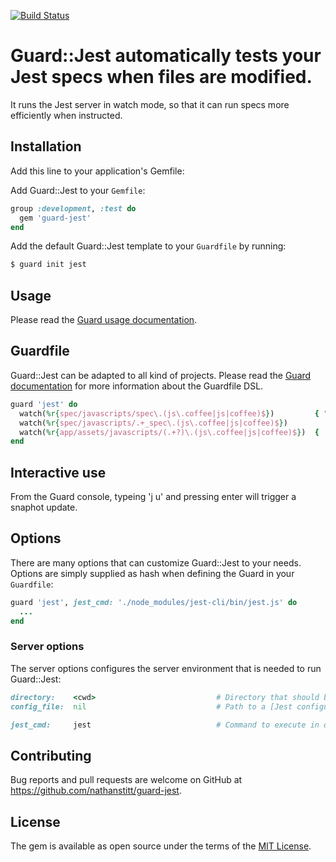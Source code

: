 [![Build Status](https://travis-ci.org/nathanstitt/guard-jest.svg?branch=master)](https://travis-ci.org/nathanstitt/guard-jest)

# Guard::Jest automatically tests your Jest specs when files are modified.

It runs the Jest server in watch mode, so that it can run specs more efficiently when instructed.

## Installation

Add this line to your application's Gemfile:

Add Guard::Jest to your `Gemfile`:

```ruby
group :development, :test do
  gem 'guard-jest'
end
```

Add the default Guard::Jest template to your `Guardfile` by running:

```bash
$ guard init jest
```
## Usage

Please read the [Guard usage documentation](https://github.com/guard/guard#readme).

## Guardfile

Guard::Jest can be adapted to all kind of projects. Please read the
[Guard documentation](https://github.com/guard/guard#readme) for more information about the Guardfile DSL.

```ruby
guard 'jest' do
  watch(%r{spec/javascripts/spec\.(js\.coffee|js|coffee)$})         { "spec/javascripts" }
  watch(%r{spec/javascripts/.+_spec\.(js\.coffee|js|coffee)$})
  watch(%r{app/assets/javascripts/(.+?)\.(js\.coffee|js|coffee)$})  { |m| "spec/javascripts/#{m[1]}_spec.#{m[2]}" }
end
```

## Interactive use

From the Guard console, typeing 'j u' and pressing enter will trigger a snaphot update.


## Options

There are many options that can customize Guard::Jest to your needs. Options are simply supplied as hash when
defining the Guard in your `Guardfile`:

```ruby
guard 'jest', jest_cmd: './node_modules/jest-cli/bin/jest.js' do
  ...
end
```

### Server options

The server options configures the server environment that is needed to run Guard::Jest:

```ruby
directory:    <cwd>                           # Directory that should be used for running Jest
config_file:  nil                             # Path to a [Jest configuration file](https://facebook.github.io/jest/docs/configuration.html)

jest_cmd:     jest                            # Command to execute in order to start the Jest server
```

## Contributing

Bug reports and pull requests are welcome on GitHub at https://github.com/nathanstitt/guard-jest.


## License

The gem is available as open source under the terms of the [MIT License](http://opensource.org/licenses/MIT).
